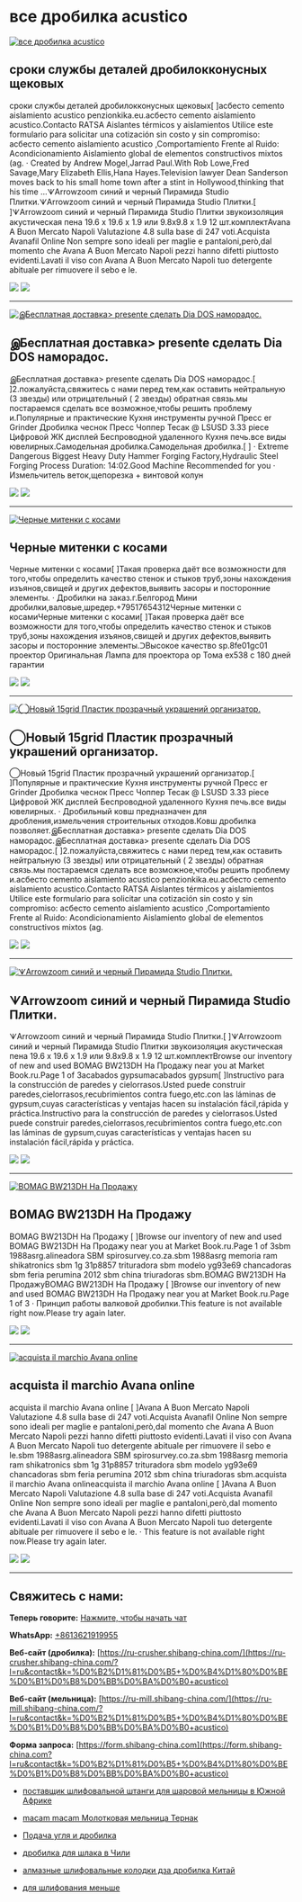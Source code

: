 # все дробилка acustico

<a href="https://swt.shibang-china.com/?l=ru&img&k=%D0%B2%D1%81%D0%B5+%D0%B4%D1%80%D0%BE%D0%B1%D0%B8%D0%BB%D0%BA%D0%B0+acustico" target="_blank">![все дробилка acustico](http://static.shibang-china.com/all-800x300/945.jpg)</a>

## сроки службы деталей дробилокконусных щековых
сроки службы деталей дробилокконусных щековых[ ]асбесто cemento aislamiento acustico penzionkika.eu.асбесто cemento aislamiento acustico.Contacto RATSA Aislantes t&#233;rmicos y aislamientos Utilice este formulario para solicitar una cotizaci&#243;n sin costo y sin compromiso: асбесто cemento aislamiento acustico ,Comportamiento Frente al Ruido: Acondicionamiento Aislamiento global de elementos constructivos mixtos (ag.&nbsp;&#0183;&#32;Created by Andrew Mogel,Jarrad Paul.With Rob Lowe,Fred Savage,Mary Elizabeth Ellis,Hana Hayes.Television lawyer Dean Sanderson moves back to his small home town after a stint in Hollywood,thinking that his time …ᗐArrowzoom синий и черный Пирамида Studio Плитки.ᗐArrowzoom синий и черный Пирамида Studio Плитки.[ ]ᗐArrowzoom синий и черный Пирамида Studio Плитки звукоизоляция акустическая пена 19.6 х 19.6 х 1.9 или 9.8x9.8 х 1.9 12 шт.комплектAvana A Buon Mercato Napoli Valutazione 4.8 sulla base di 247 voti.Acquista Avanafil Online Non sempre sono ideali per maglie e pantaloni,per&#242;,dal momento che Avana A Buon Mercato Napoli pezzi hanno difetti piuttosto evidenti.Lavati il viso con Avana A Buon Mercato Napoli tuo detergente abituale per rimuovere il sebo e le.


<a href="https://whatsapp.shibangsoft.com/WhatsApp.php" target="_blank" title="WhatsApp">![](http://static.shibang-china.com/icon/whatsapp.png)</a> <a href="https://swt.shibang-china.com/?l=ru&icon&k=%D0%B2%D1%81%D0%B5+%D0%B4%D1%80%D0%BE%D0%B1%D0%B8%D0%BB%D0%BA%D0%B0+acustico" target="_blank">![](http://static.shibang-china.com/icon/chat-ru.png)</a>

---

<a href="https://swt.shibang-china.com/?l=ru&img&k=%D0%B2%D1%81%D0%B5+%D0%B4%D1%80%D0%BE%D0%B1%D0%B8%D0%BB%D0%BA%D0%B0+acustico" target="_blank">![இБесплатная доставка&gt; presente сделать Dia DOS наморадос.](http://static.shibang-china.com/all-800x300/904.jpg)</a>

## இБесплатная доставка&gt; presente сделать Dia DOS наморадос.
இБесплатная доставка&gt; presente сделать Dia DOS наморадос.[ ]2.пожалуйста,свяжитесь с нами перед тем,как оставить нейтральную (3 звезды) или отрицательный ( 2 звезды) обратная связь.мы постараемся сделать все возможное,чтобы решить проблему и.Популярные и практические Кухня инструменты ручной Пресс er Grinder Дробилка чеснок Пресс Чоппер Тесак @ LSUSD 3.33 piece Цифровой ЖК дисплей Беспроводной удаленного Кухня печь.все виды ювелирных.Самодельная дробилка.Самодельная дробилка.[ ]&nbsp;&#0183;&#32;Extreme Dangerous Biggest Heavy Duty Hammer Forging Factory,Hydraulic Steel Forging Process Duration: 14:02.Good Machine Recommended for you&nbsp;&#0183;&#32;Измельчитель веток,щепорезка + винтовой колун


<a href="https://whatsapp.shibangsoft.com/WhatsApp.php" target="_blank" title="WhatsApp">![](http://static.shibang-china.com/icon/whatsapp.png)</a> <a href="https://swt.shibang-china.com/?l=ru&icon&k=%D0%B2%D1%81%D0%B5+%D0%B4%D1%80%D0%BE%D0%B1%D0%B8%D0%BB%D0%BA%D0%B0+acustico" target="_blank">![](http://static.shibang-china.com/icon/chat-ru.png)</a>

---

<a href="https://swt.shibang-china.com/?l=ru&img&k=%D0%B2%D1%81%D0%B5+%D0%B4%D1%80%D0%BE%D0%B1%D0%B8%D0%BB%D0%BA%D0%B0+acustico" target="_blank">![Черные митенки с косами](http://static.shibang-china.com/all-800x300/506.jpg)</a>

## Черные митенки с косами
Черные митенки с косами[ ]Такая проверка даёт все возможности для того,чтобы определить качество стенок и стыков труб,зоны нахождения изъянов,свищей и других дефектов,выявить засоры и посторонние элементы.&nbsp;&#0183;&#32;Дробилки на заказ.г.Белгород Мини дробилки,валовые,шредер.+79517654312Черные митенки с косамиЧерные митенки с косами[ ]Такая проверка даёт все возможности для того,чтобы определить качество стенок и стыков труб,зоны нахождения изъянов,свищей и других дефектов,выявить засоры и посторонние элементы.ᑐВысокое качество sp.8fe01gc01 проектор Оригинальная Лампа для проектора op Тома ex538 с 180 дней гарантии


<a href="https://whatsapp.shibangsoft.com/WhatsApp.php" target="_blank" title="WhatsApp">![](http://static.shibang-china.com/icon/whatsapp.png)</a> <a href="https://swt.shibang-china.com/?l=ru&icon&k=%D0%B2%D1%81%D0%B5+%D0%B4%D1%80%D0%BE%D0%B1%D0%B8%D0%BB%D0%BA%D0%B0+acustico" target="_blank">![](http://static.shibang-china.com/icon/chat-ru.png)</a>

---

<a href="https://swt.shibang-china.com/?l=ru&img&k=%D0%B2%D1%81%D0%B5+%D0%B4%D1%80%D0%BE%D0%B1%D0%B8%D0%BB%D0%BA%D0%B0+acustico" target="_blank">![⃝Новый 15grid Пластик прозрачный украшений организатор.](http://static.shibang-china.com/all-800x300/1391.jpg)</a>

## ⃝Новый 15grid Пластик прозрачный украшений организатор.
⃝Новый 15grid Пластик прозрачный украшений организатор.[ ]Популярные и практические Кухня инструменты ручной Пресс er Grinder Дробилка чеснок Пресс Чоппер Тесак @ LSUSD 3.33 piece Цифровой ЖК дисплей Беспроводной удаленного Кухня печь.все виды ювелирных.&nbsp;&#0183;&#32;Дробильный ковш предназначен для дробления,измельчения строительных отходов.Ковш дробилка позволяет.இБесплатная доставка&gt; presente сделать Dia DOS наморадос.இБесплатная доставка&gt; presente сделать Dia DOS наморадос.[ ]2.пожалуйста,свяжитесь с нами перед тем,как оставить нейтральную (3 звезды) или отрицательный ( 2 звезды) обратная связь.мы постараемся сделать все возможное,чтобы решить проблему и.асбесто cemento aislamiento acustico penzionkika.eu.асбесто cemento aislamiento acustico.Contacto RATSA Aislantes t&#233;rmicos y aislamientos Utilice este formulario para solicitar una cotizaci&#243;n sin costo y sin compromiso: асбесто cemento aislamiento acustico ,Comportamiento Frente al Ruido: Acondicionamiento Aislamiento global de elementos constructivos mixtos (ag.


<a href="https://whatsapp.shibangsoft.com/WhatsApp.php" target="_blank" title="WhatsApp">![](http://static.shibang-china.com/icon/whatsapp.png)</a> <a href="https://swt.shibang-china.com/?l=ru&icon&k=%D0%B2%D1%81%D0%B5+%D0%B4%D1%80%D0%BE%D0%B1%D0%B8%D0%BB%D0%BA%D0%B0+acustico" target="_blank">![](http://static.shibang-china.com/icon/chat-ru.png)</a>

---

<a href="https://swt.shibang-china.com/?l=ru&img&k=%D0%B2%D1%81%D0%B5+%D0%B4%D1%80%D0%BE%D0%B1%D0%B8%D0%BB%D0%BA%D0%B0+acustico" target="_blank">![ᗐArrowzoom синий и черный Пирамида Studio Плитки.](http://static.shibang-china.com/all-800x300/97.jpg)</a>

## ᗐArrowzoom синий и черный Пирамида Studio Плитки.
ᗐArrowzoom синий и черный Пирамида Studio Плитки.[ ]ᗐArrowzoom синий и черный Пирамида Studio Плитки звукоизоляция акустическая пена 19.6 х 19.6 х 1.9 или 9.8x9.8 х 1.9 12 шт.комплектBrowse our inventory of new and used BOMAG BW213DH На Продажу near you at Market Book.ru.Page 1 of 3acabados gypsumacabados gypsum[ ]Instructivo para la construcci&#243;n de paredes y cielorrasos.Usted puede construir paredes,cielorrasos,recubrimientos contra fuego,etc.con las l&#225;minas de gypsum,cuyas caracter&#237;sticas y ventajas hacen su instalaci&#243;n f&#225;cil,r&#225;pida y pr&#225;ctica.Instructivo para la construcci&#243;n de paredes y cielorrasos.Usted puede construir paredes,cielorrasos,recubrimientos contra fuego,etc.con las l&#225;minas de gypsum,cuyas caracter&#237;sticas y ventajas hacen su instalaci&#243;n f&#225;cil,r&#225;pida y pr&#225;ctica.


<a href="https://whatsapp.shibangsoft.com/WhatsApp.php" target="_blank" title="WhatsApp">![](http://static.shibang-china.com/icon/whatsapp.png)</a> <a href="https://swt.shibang-china.com/?l=ru&icon&k=%D0%B2%D1%81%D0%B5+%D0%B4%D1%80%D0%BE%D0%B1%D0%B8%D0%BB%D0%BA%D0%B0+acustico" target="_blank">![](http://static.shibang-china.com/icon/chat-ru.png)</a>

---

<a href="https://swt.shibang-china.com/?l=ru&img&k=%D0%B2%D1%81%D0%B5+%D0%B4%D1%80%D0%BE%D0%B1%D0%B8%D0%BB%D0%BA%D0%B0+acustico" target="_blank">![BOMAG BW213DH На Продажу](http://static.shibang-china.com/all-800x300/396.jpg)</a>

## BOMAG BW213DH На Продажу
BOMAG BW213DH На Продажу [ ]Browse our inventory of new and used BOMAG BW213DH На Продажу near you at Market Book.ru.Page 1 of 3sbm 1988asrg.alineadora SBM spirosurvey.co.za.sbm 1988asrg memoria ram shikatronics sbm 1g 31p8857 trituradora sbm modelo yg93e69 chancadoras sbm feria perumina 2012 sbm china triuradoras sbm.BOMAG BW213DH На ПродажуBOMAG BW213DH На Продажу [ ]Browse our inventory of new and used BOMAG BW213DH На Продажу near you at Market Book.ru.Page 1 of 3&nbsp;&#0183;&#32;Принцип работы валковой дробилки.This feature is not available right now.Please try again later.


<a href="https://whatsapp.shibangsoft.com/WhatsApp.php" target="_blank" title="WhatsApp">![](http://static.shibang-china.com/icon/whatsapp.png)</a> <a href="https://swt.shibang-china.com/?l=ru&icon&k=%D0%B2%D1%81%D0%B5+%D0%B4%D1%80%D0%BE%D0%B1%D0%B8%D0%BB%D0%BA%D0%B0+acustico" target="_blank">![](http://static.shibang-china.com/icon/chat-ru.png)</a>

---

<a href="https://swt.shibang-china.com/?l=ru&img&k=%D0%B2%D1%81%D0%B5+%D0%B4%D1%80%D0%BE%D0%B1%D0%B8%D0%BB%D0%BA%D0%B0+acustico" target="_blank">![acquista il marchio Avana online](http://static.shibang-china.com/all-800x300/1298.jpg)</a>

## acquista il marchio Avana online
acquista il marchio Avana online [ ]Avana A Buon Mercato Napoli Valutazione 4.8 sulla base di 247 voti.Acquista Avanafil Online Non sempre sono ideali per maglie e pantaloni,per&#242;,dal momento che Avana A Buon Mercato Napoli pezzi hanno difetti piuttosto evidenti.Lavati il viso con Avana A Buon Mercato Napoli tuo detergente abituale per rimuovere il sebo e le.sbm 1988asrg.alineadora SBM spirosurvey.co.za.sbm 1988asrg memoria ram shikatronics sbm 1g 31p8857 trituradora sbm modelo yg93e69 chancadoras sbm feria perumina 2012 sbm china triuradoras sbm.acquista il marchio Avana onlineacquista il marchio Avana online [ ]Avana A Buon Mercato Napoli Valutazione 4.8 sulla base di 247 voti.Acquista Avanafil Online Non sempre sono ideali per maglie e pantaloni,per&#242;,dal momento che Avana A Buon Mercato Napoli pezzi hanno difetti piuttosto evidenti.Lavati il viso con Avana A Buon Mercato Napoli tuo detergente abituale per rimuovere il sebo e le.&nbsp;&#0183;&#32;This feature is not available right now.Please try again later.


<a href="https://whatsapp.shibangsoft.com/WhatsApp.php" target="_blank" title="WhatsApp">![](http://static.shibang-china.com/icon/whatsapp.png)</a> <a href="https://swt.shibang-china.com/?l=ru&icon&k=%D0%B2%D1%81%D0%B5+%D0%B4%D1%80%D0%BE%D0%B1%D0%B8%D0%BB%D0%BA%D0%B0+acustico" target="_blank">![](http://static.shibang-china.com/icon/chat-ru.png)</a>

---
## Свяжитесь с нами:

**Теперь говорите:** [Нажмите, чтобы начать чат](https://swt.shibang-china.com?l=ru&contact&k=%D0%B2%D1%81%D0%B5+%D0%B4%D1%80%D0%BE%D0%B1%D0%B8%D0%BB%D0%BA%D0%B0+acustico)

**WhatsApp:**  [+8613621919955](https://whatsapp.shibangsoft.com/WhatsApp.php)

**Веб-сайт (дробилка):** [https://ru-crusher.shibang-china.com/](https://ru-crusher.shibang-china.com/?l=ru&contact&k=%D0%B2%D1%81%D0%B5+%D0%B4%D1%80%D0%BE%D0%B1%D0%B8%D0%BB%D0%BA%D0%B0+acustico)

**Веб-сайт (мельница):** [https://ru-mill.shibang-china.com/](https://ru-mill.shibang-china.com/?l=ru&contact&k=%D0%B2%D1%81%D0%B5+%D0%B4%D1%80%D0%BE%D0%B1%D0%B8%D0%BB%D0%BA%D0%B0+acustico)

**Форма запроса:** [https://form.shibang-china.com](https://form.shibang-china.com?l=ru&contact&k=%D0%B2%D1%81%D0%B5+%D0%B4%D1%80%D0%BE%D0%B1%D0%B8%D0%BB%D0%BA%D0%B0+acustico)

* [поставщик шлифовальной штанги для шаровой мельницы в Южной Африке](../120/%D0%BF%D0%BE%D1%81%D1%82%D0%B0%D0%B2%D1%89%D0%B8%D0%BA%20%D1%88%D0%BB%D0%B8%D1%84%D0%BE%D0%B2%D0%B0%D0%BB%D1%8C%D0%BD%D0%BE%D0%B9%20%D1%88%D1%82%D0%B0%D0%BD%D0%B3%D0%B8%20%D0%B4%D0%BB%D1%8F%20%D1%88%D0%B0%D1%80%D0%BE%D0%B2%D0%BE%D0%B9%20%D0%BC%D0%B5%D0%BB%D1%8C%D0%BD%D0%B8%D1%86%D1%8B%20%D0%B2%20%D0%AE%D0%B6%D0%BD%D0%BE%D0%B9%20%D0%90%D1%84%D1%80%D0%B8%D0%BA%D0%B5.md)

* [macam macam Молотковая мельница Тернак](../118/macam%20macam%20%D0%9C%D0%BE%D0%BB%D0%BE%D1%82%D0%BA%D0%BE%D0%B2%D0%B0%D1%8F%20%D0%BC%D0%B5%D0%BB%D1%8C%D0%BD%D0%B8%D1%86%D0%B0%20%D0%A2%D0%B5%D1%80%D0%BD%D0%B0%D0%BA.md)

* [Подача угля и дробилка](../120/%D0%9F%D0%BE%D0%B4%D0%B0%D1%87%D0%B0%20%D1%83%D0%B3%D0%BB%D1%8F%20%D0%B8%20%D0%B4%D1%80%D0%BE%D0%B1%D0%B8%D0%BB%D0%BA%D0%B0.md)

* [дробилка для шлака в Чили](../119/%D0%B4%D1%80%D0%BE%D0%B1%D0%B8%D0%BB%D0%BA%D0%B0%20%D0%B4%D0%BB%D1%8F%20%D1%88%D0%BB%D0%B0%D0%BA%D0%B0%20%D0%B2%20%D0%A7%D0%B8%D0%BB%D0%B8.md)

* [алмазные шлифовальные колодки дза дробилка Китай](../111/%D0%B0%D0%BB%D0%BC%D0%B0%D0%B7%D0%BD%D1%8B%D0%B5%20%D1%88%D0%BB%D0%B8%D1%84%D0%BE%D0%B2%D0%B0%D0%BB%D1%8C%D0%BD%D1%8B%D0%B5%20%D0%BA%D0%BE%D0%BB%D0%BE%D0%B4%D0%BA%D0%B8%20%D0%B4%D0%B7%D0%B0%20%D0%B4%D1%80%D0%BE%D0%B1%D0%B8%D0%BB%D0%BA%D0%B0%20%D0%9A%D0%B8%D1%82%D0%B0%D0%B9.md)

* [для шлифования меньше](../112/%D0%B4%D0%BB%D1%8F%20%D1%88%D0%BB%D0%B8%D1%84%D0%BE%D0%B2%D0%B0%D0%BD%D0%B8%D1%8F%20%D0%BC%D0%B5%D0%BD%D1%8C%D1%88%D0%B5.md)